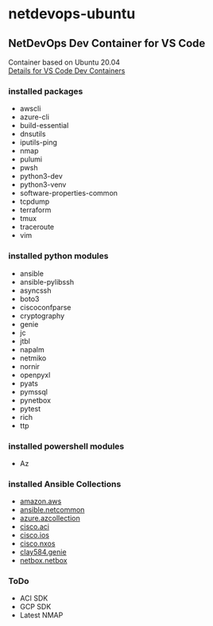 # netdevops-ubuntu

## NetDevOps Dev Container for VS Code
Container based on Ubuntu 20.04<br>
[Details for VS Code Dev Containers](https://code.visualstudio.com/docs/remote/create-dev-container)

### installed packages
* awscli
* azure-cli
* build-essential
* dnsutils
* iputils-ping
* nmap
* pulumi
* pwsh
* python3-dev
* python3-venv
* software-properties-common
* tcpdump
* terraform
* tmux
* traceroute
* vim

### installed python modules
* ansible
* ansible-pylibssh
* asyncssh
* boto3
* ciscoconfparse
* cryptography
* genie
* jc
* jtbl
* napalm
* netmiko
* nornir
* openpyxl
* pyats
* pymssql
* pynetbox
* pytest
* rich
* ttp

### installed powershell modules
* Az

### installed Ansible Collections
* [amazon.aws](https://galaxy.ansible.com/amazon/aws)
* [ansible.netcommon](https://galaxy.ansible.com/ansible/netcommon)
* [azure.azcollection](https://galaxy.ansible.com/azure/azcollection)
* [cisco.aci](https://galaxy.ansible.com/cisco/aci)
* [cisco.ios](https://galaxy.ansible.com/cisco/ios)
* [cisco.nxos](https://galaxy.ansible.com/cisco/nxos)
* [clay584.genie](https://galaxy.ansible.com/clay584/genie)
* [netbox.netbox](https://galaxy.ansible.com/netbox/netbox)

### ToDo
* ACI SDK
* GCP SDK
* Latest NMAP
